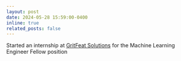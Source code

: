 ```yaml
---
layout: post
date: 2024-05-28 15:59:00-0400
inline: true
related_posts: false
---
```


Started an internship at [GritFeat Solutions](https://www.gritfeat.com/) for the Machine Learning Engineer Fellow position
